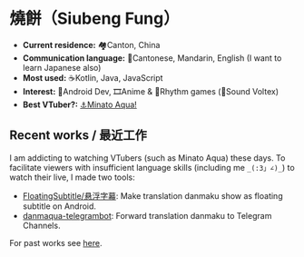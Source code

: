 燒餅（Siubeng Fung）
======

- **Current residence:** 🏘Canton, China
- **Communication language:** 💬Cantonese, Mandarin, English (I want to learn Japanese also)
- **Most used:** ☕Kotlin, Java, JavaScript
- **Interest:** 📱Android Dev, 🎞Anime & 🎼Rhythm games (🚰Sound Voltex)
- **Best VTuber?:** [⚓Minato Aqua!](https://www.youtube.com/channel/UC1opHUrw8rvnsadT-iGp7Cg)

## Recent works / 最近工作

I am addicting to watching VTubers (such as Minato Aqua) these days. To facilitate viewers with insufficient language skills (including me `_(:3」∠)_`) to watch their live, I made two tools:

- [FloatingSubtitle/悬浮字幕](https://github.com/fython/danmaqua-android): Make translation danmaku show as floating subtitle on Android.
- [danmaqua-telegrambot](https://github.com/danmaqua/danmaqua-telegrambot): Forward translation danmaku to Telegram Channels.

For past works see [here](https://github.com/fython/fython/blob/master/PAST.md).
